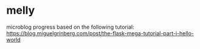 # melly

microblog progress based on the following tutorial:
https://blog.miguelgrinberg.com/post/the-flask-mega-tutorial-part-i-hello-world
